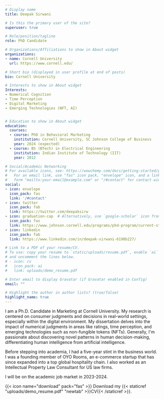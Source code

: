 ```yaml
---
# Display name
title: Deepak Sirwani

# Is this the primary user of the site?
superuser: true

# Role/position/tagline
role: PhD Candidate

# Organizations/Affiliations to show in About widget
organizations:
- name: Cornell University
  url: https://www.cornell.edu/

# Short bio (displayed in user profile at end of posts)
bio: Cornell University

# Interests to show in About widget
Interests:
- Numerical Cognition
- Time Perception
- Digital Marketing
- Emerging Technologies (NFT, AI)


# Education to show in About widget
education:
  courses:
  - course: PhD in Behavioral Marketing
    institution: Cornell University, SC Johnson College of Business
    year: 2024 (expected)
  - course: BS (BTech) in Electrical Engineering
    institution: Indian Institute of Technology (IIT)
    year: 2012

# Social/Academic Networking
# For available icons, see: https://wowchemy.com/docs/getting-started/page-builder/#icons
#   For an email link, use "fas" icon pack, "envelope" icon, and a link in the
#   form "mailto:your-email@example.com" or "/#contact" for contact widget.
social:
- icon: envelope
  icon_pack: fas
  link: '/#contact'
- icon: twitter
  icon_pack: fab
  link: https://twitter.com/deepaksirw
- icon: graduation-cap  # Alternatively, use `google-scholar` icon from `ai` icon pack
  icon_pack: fas
  link: https://www.johnson.cornell.edu/programs/phd-program/current-students/ds2344/
- icon: linkedin
  icon_pack: fab
  link: https://www.linkedin.com/in/deepak-sirwani-6198b227/

# Link to a PDF of your resume/CV.
# To use: copy your resume to `static/uploads/resume.pdf`, enable `ai` icons in `params.toml`, 
# and uncomment the lines below.
# - icon: cv
#   icon_pack: ai
#   link: uploads/demo_resume.pdf

# Enter email to display Gravatar (if Gravatar enabled in Config)
email: ""

# Highlight the author in author lists? (true/false)
highlight_name: true
---
```


I am a Ph.D. Candidate in Marketing at Cornell University. My research is centered on consumer judgments and decisions in real-world settings, especially within the digital environment. My dissertation delves into the impact of numerical judgments in areas like ratings, time perception, and emerging technologies such as non-fungible tokens (NFTs). Generally, I'm passionate about discovering novel patterns in human decision-making, differentiating human intelligence from artificial intelligence.

Before stepping into academia, I had a five-year stint in the business world. I was a founding member of OYO Rooms, an e-commerce startup that has since expanded into a top global hospitality chain. I also worked as an Intellectual Property Law Consultant for US law firms.

I will be on the academic job market in 2023-2024.


{{< icon name="download" pack="fas" >}} Download my {{< staticref "uploads/demo_resume.pdf" "newtab" >}}CV{{< /staticref >}}.